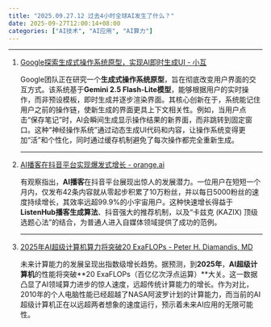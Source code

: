 ```yaml
---
title: "2025.09.27.12 过去4小时全球AI发生了什么？"
date: 2025-09-27T12:00:14+08:00
categories: ["AI技术", "AI应用", "AI算力"]
---
```


---

1.  [Google探索生成式操作系统原型，实现AI即时生成UI - 小互](https://x.com/imxiaohu/status/1971766533316923458)

    Google团队正在研究一个**生成式操作系统原型**，旨在彻底改变用户界面的交互方式。该系统基于**Gemini 2.5 Flash-Lite模型**，能够根据用户的实时操作，而非预设模板，即时生成并逐步渲染界面。其核心创新在于，系统能记住用户之前的操作链，使新生成的界面更具上下文相关性。例如，当用户点击“保存笔记”时，AI会瞬间生成显示操作结果的新界面，而非跳转到固定窗口。这种“神经操作系统”通过动态生成UI代码和内容，让操作系统变得更加“活”和个性化，同时通过缓存机制避免了每次操作都完全重新生成。

    ---

2.  [AI播客在抖音平台实现爆发式增长 - orange.ai](https://x.com/oran_ge/status/1971760686016745719)

    有观察指出，**AI播客**在抖音平台展现出惊人的发展潜力。一位用户在短短一个月内，仅发布42条内容就从零起步积累了10万粉丝，并以每日5000粉丝的速度持续增长，其效率远超99.9%的小宇宙用户。这种快速增长得益于**ListenHub播客生成算法**、抖音强大的推荐机制，以及“卡兹克 (KAZIX) 顶级选题心法”的结合，为普通人进入自媒体领域提供了成功的范例。

    ---

3.  [2025年AI超级计算机算力将突破20 ExaFLOPs - Peter H. Diamandis, MD](https://x.com/PeterDiamandis/status/1971757083520348374)

    未来计算能力的发展呈现出指数级增长趋势。据预测，到**2025年**，**AI超级计算机**的性能将突破**20 ExaFLOPs（百亿亿次浮点运算）**大关。这一数据凸显了AI领域算力进步的惊人速度，远超传统计算能力的增长。作为对比，2010年的个人电脑性能已经超越了NASA阿波罗计划的计算能力，而当前的AI超级计算机正在以远超两者想象的速度运行，预示着未来AI应用的无限可能性。